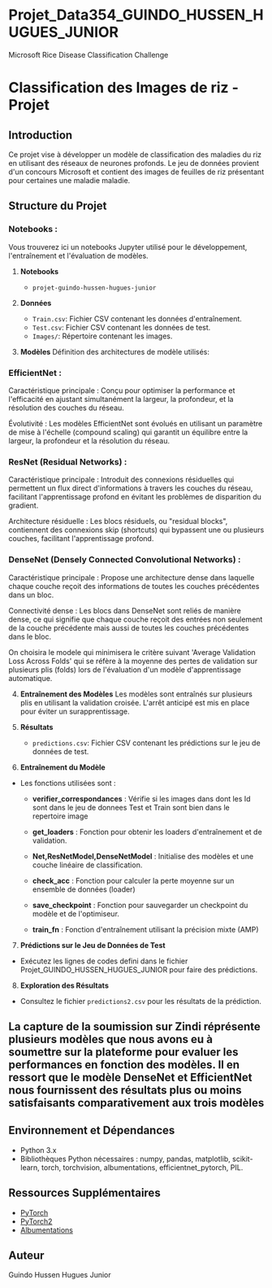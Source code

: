 # Projet_Data354_GUINDO_HUSSEN_HUGUES_JUNIOR
 Microsoft Rice Disease Classification Challenge

# Classification des Images de riz - Projet 

## Introduction
Ce projet vise à développer un modèle de classification des maladies du riz en utilisant des réseaux de neurones profonds. Le jeu de données provient d'un concours Microsoft et contient des images de feuilles de riz présentant pour certaines une maladie  maladie.

## Structure du Projet


### Notebooks : 
   Vous trouverez ici un notebooks Jupyter utilisé pour le développement, l'entraînement et l'évaluation de modèles.


1. **Notebooks**
   - `projet-guindo-hussen-hugues-junior`

2. **Données**
   - `Train.csv`: Fichier CSV contenant les données d'entraînement.
   - `Test.csv`: Fichier CSV contenant les données de test.
   - `Images/`: Répertoire contenant les images.

3. **Modèles**
   Définition des architectures de modèle utilisés: 

### EfficientNet :
   Caractéristique principale : Conçu pour optimiser la performance et l'efficacité en ajustant simultanément la largeur, la profondeur, et la résolution des couches du réseau.

   Évolutivité : Les modèles EfficientNet sont évolués en utilisant un paramètre de mise à l'échelle (compound scaling) qui garantit un équilibre entre la largeur, la profondeur et la résolution du réseau.

### ResNet (Residual Networks) :
   Caractéristique principale : Introduit des connexions résiduelles qui permettent un flux direct d'informations à travers les couches du réseau, facilitant l'apprentissage profond en évitant les problèmes de disparition du gradient.

   Architecture résiduelle : Les blocs résiduels, ou "residual blocks", contiennent des connexions skip (shortcuts) qui bypassent une ou plusieurs couches, facilitant l'apprentissage profond.

### DenseNet (Densely Connected Convolutional Networks) :
   Caractéristique principale : Propose une architecture dense dans laquelle chaque couche reçoit des informations de toutes les couches précédentes dans un bloc.

   Connectivité dense : Les blocs dans DenseNet sont reliés de manière dense, ce qui signifie que chaque couche reçoit des entrées non seulement de la couche précédente mais aussi de toutes les couches précédentes dans le bloc.

On choisira le modele qui minimisera le critère suivant 'Average Validation Loss Across Folds' qui se réfère à la moyenne des pertes de validation sur plusieurs plis (folds) lors de l'évaluation d'un modèle d'apprentissage automatique.


4. **Entraînement des Modèles** 
 Les modèles sont entraînés sur plusieurs plis en utilisant la validation croisée. L'arrêt anticipé est mis en place pour éviter un surapprentissage.


5. **Résultats**
   - `predictions.csv`: Fichier CSV contenant les prédictions sur le jeu de données de test.

6. **Entraînement du Modèle**
- Les fonctions utilisées sont : 
   * **verifier_correspondances** : Vérifie si les images dans dont les Id sont dans le jeu de donnees Test et Train sont bien dans le repertoire image 

   * **get_loaders** : Fonction pour obtenir les loaders d'entraînement et de validation.

   * **Net,ResNetModel,DenseNetModel** : Initialise des modèles et une couche linéaire de classification.

   * **check_acc** :  Fonction pour calculer la perte moyenne sur un ensemble de données (loader)

   * **save_checkpoint** : Fonction pour sauvegarder un checkpoint du modèle et de l'optimiseur.

   * **train_fn** : Fonction d'entraînement utilisant la précision mixte (AMP)
 

7. **Prédictions sur le Jeu de Données de Test**
- Exécutez les lignes de codes defini dans le fichier Projet_GUINDO_HUSSEN_HUGUES_JUNIOR pour faire des prédictions.


8. **Exploration des Résultats**
- Consultez le fichier `predictions2.csv` pour les résultats de la prédiction.

## **La capture de la soumission sur Zindi réprésente plusieurs modèles que nous avons eu à soumettre sur la plateforme pour evaluer les performances en fonction des modèles. Il en ressort que le modèle DenseNet et EfficientNet nous fournissent des résultats plus ou moins satisfaisants comparativement aux trois modèles** 

## Environnement et Dépendances
- Python 3.x
- Bibliothèques Python nécessaires : numpy, pandas, matplotlib, scikit-learn, torch, torchvision, albumentations, efficientnet_pytorch, PIL.

## Ressources Supplémentaires
- [PyTorch](https://pytorch.org/tutorials/)
- [PyTorch2](https://towardsdatascience.comunderstanding-pytorch-with-an-example-a-step-by-)
- [Albumentations](https://albumentations.ai/)

## Auteur
Guindo Hussen Hugues Junior
